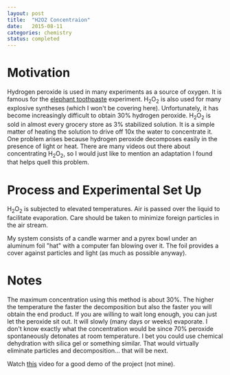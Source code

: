 ```yaml
---
layout: post
title:  "H2O2 Concentraion"
date:   2015-08-11
categories: chemistry
status: completed
---
```


# Motivation

Hydrogen peroxide is used in many experiments as a source of oxygen. It is famous for the [elephant toothpaste](https://www.youtube.com/watch?v=ezsur0L0L1c) experiment. H<sub>2</sub>O<sub>2</sub> is also used for many explosive syntheses (which I won't be covering here). Unfortunately, it has become increasingly difficult to obtain 30% hydrogen peroxide. H<sub>2</sub>O<sub>2</sub> is sold in almost every grocery store as 3% stabilized solution. It is a simple matter of heating the solution to drive off 10x the water to concentrate it. One problem arises because hydrogen peroxide decomposes easily in the presence of light or heat. There are many videos out there about concentrating H<sub>2</sub>O<sub>2</sub>, so I would just like to mention an adaptation I found that helps quell this problem.

# Process and Experimental Set Up

H<sub>2</sub>O<sub>2</sub> is subjected to elevated temperatures. Air is passed over the liquid to facilitate evaporation. Care should be taken to minimize foreign particles in the air stream.

My system consists of a candle warmer and a pyrex bowl under an aluminum foil "hat" with a computer fan blowing over it. The foil provides a cover against particles and light (as much as possible anyway).

# Notes

The maximum concentration using this method is about 30%. The higher the temperature the faster the decomposition but also the faster you will obtain the end product. If you are willing to wait long enough, you can just let the peroxide sit out. It will slowly (many days or weeks) evaporate. I don't know exactly what the concentration would be since 70% peroxide spontaneously detonates at room temperature. I bet you could use chemical dehydration with silica gel or something similar. That would virtually eliminate particles and decomposition... that will be next.

Watch [this](http://www.youtube.com/embed/xvYeefmbmZI) video for a good demo of the project (not mine).
